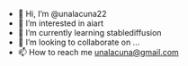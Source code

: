 - 👋 Hi, I’m @unalacuna22
- 👀 I’m interested in aiart
- 🌱 I’m currently learning stablediffusion
- 💞️ I’m looking to collaborate on ...
- 📫 How to reach me unalacuna@gmail.com

<!---
unalacuna22/unalacuna22 is a ✨ special ✨ repository because its `README.md` (this file) appears on your GitHub profile.
You can click the Preview link to take a look at your changes.
--->
